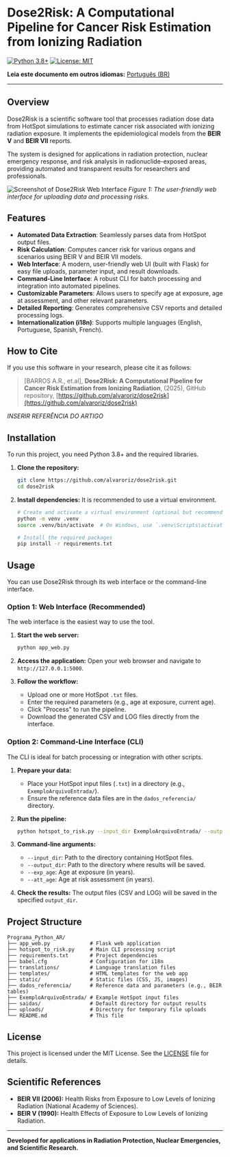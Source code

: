 # Dose2Risk: A Computational Pipeline for Cancer Risk Estimation from Ionizing Radiation

[![Python 3.8+](https://img.shields.io/badge/python-3.8+-blue.svg)](https://www.python.org/downloads/release/python-380/)
[![License: MIT](https://img.shields.io/badge/License-MIT-yellow.svg)](https://opensource.org/licenses/MIT) 

**Leia este documento em outros idiomas:** [Português (BR)](LEIAME.md)

---

## Overview

Dose2Risk is a scientific software tool that processes radiation dose data from HotSpot simulations to estimate cancer risk associated with ionizing radiation exposure. It implements the epidemiological models from the **BEIR V** and **BEIR VII** reports.

The system is designed for applications in radiation protection, nuclear emergency response, and risk analysis in radionuclide-exposed areas, providing automated and transparent results for researchers and professionals.

![Screenshot of Dose2Risk Web Interface](https://via.placeholder.com/700x400.png?text=Adicione+um+screenshot+da+interface+web+aqui) 
*Figure 1: The user-friendly web interface for uploading data and processing risks.*

## Features

- **Automated Data Extraction**: Seamlessly parses data from HotSpot output files.
- **Risk Calculation**: Computes cancer risk for various organs and scenarios using BEIR V and BEIR VII models.
- **Web Interface**: A modern, user-friendly web UI (built with Flask) for easy file uploads, parameter input, and result downloads.
- **Command-Line Interface**: A robust CLI for batch processing and integration into automated pipelines.
- **Customizable Parameters**: Allows users to specify age at exposure, age at assessment, and other relevant parameters.
- **Detailed Reporting**: Generates comprehensive CSV reports and detailed processing logs.
- **Internationalization (i18n)**: Supports multiple languages (English, Portuguese, Spanish, French).

## How to Cite

If you use this software in your research, please cite it as follows:

> [BARROS A.R., et.al], **Dose2Risk: A Computational Pipeline for Cancer Risk Estimation from Ionizing Radiation**, (2025), GitHub repository, [https://github.com/alvaroriz/dose2risk](https://github.com/alvaroriz/dose2risk)

*INSERIR REFERÊNCIA DO ARTIGO*

## Installation

To run this project, you need Python 3.8+ and the required libraries.

1.  **Clone the repository:**
    ```bash
    git clone https://github.com/alvaroriz/dose2risk.git
    cd dose2risk
    ```

2.  **Install dependencies:**
    It is recommended to use a virtual environment.
    ```bash
    # Create and activate a virtual environment (optional but recommended)
    python -m venv .venv
    source .venv/bin/activate  # On Windows, use `.venv\Scripts\activate`

    # Install the required packages
    pip install -r requirements.txt
    ```

## Usage

You can use Dose2Risk through its web interface or the command-line interface.

### Option 1: Web Interface (Recommended)

The web interface is the easiest way to use the tool.

1.  **Start the web server:**
    ```bash
    python app_web.py
    ```

2.  **Access the application:**
    Open your web browser and navigate to `http://127.0.0.1:5000`.

3.  **Follow the workflow:**
    -   Upload one or more HotSpot `.txt` files.
    -   Enter the required parameters (e.g., age at exposure, current age).
    -   Click "Process" to run the pipeline.
    -   Download the generated CSV and LOG files directly from the interface.

### Option 2: Command-Line Interface (CLI)

The CLI is ideal for batch processing or integration with other scripts.

1.  **Prepare your data:**
    -   Place your HotSpot input files (`.txt`) in a directory (e.g., `ExemploArquivoEntrada/`).
    -   Ensure the reference data files are in the `dados_referencia/` directory.

2.  **Run the pipeline:**
    ```bash
    python hotspot_to_risk.py --input_dir ExemploArquivoEntrada/ --output_dir saidas/ --exp_age 10 --att_age 30
    ```

3.  **Command-line arguments:**
    -   `--input_dir`: Path to the directory containing HotSpot files.
    -   `--output_dir`: Path to the directory where results will be saved.
    -   `--exp_age`: Age at exposure (in years).
    -   `--att_age`: Age at risk assessment (in years).

4.  **Check the results:**
    The output files (CSV and LOG) will be saved in the specified `output_dir`.

## Project Structure

```
Programa_Python_AR/
├── app_web.py             # Flask web application
├── hotspot_to_risk.py     # Main CLI processing script
├── requirements.txt       # Project dependencies
├── babel.cfg              # Configuration for i18n
├── translations/          # Language translation files
├── templates/             # HTML templates for the web app
├── static/                # Static files (CSS, JS, images)
├── dados_referencia/      # Reference data and parameters (e.g., BEIR tables)
├── ExemploArquivoEntrada/ # Example HotSpot input files
├── saidas/                # Default directory for output results
├── uploads/               # Directory for temporary file uploads
└── README.md              # This file
```

## License

This project is licensed under the MIT License. See the [LICENSE](LICENSE) file for details.

## Scientific References

-   **BEIR VII (2006):** Health Risks from Exposure to Low Levels of Ionizing Radiation (National Academy of Sciences).
-   **BEIR V (1990):** Health Effects of Exposure to Low Levels of Ionizing Radiation.

---

**Developed for applications in Radiation Protection, Nuclear Emergencies, and Scientific Research.**
